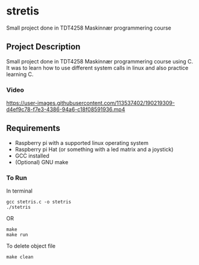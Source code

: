 # stretis
Small project done in TDT4258 Maskinnær programmering course

## Project Description

Small project done in TDT4258 Maskinnær programmering course using C. 
It was to learn how to use different system calls in linux and also 
practice learning C.


### Video


https://user-images.githubusercontent.com/113537402/190219309-d4ef9c78-f7e3-4386-94a6-c18f08591936.mp4



## Requirements

- Raspberry pi with a supported linux operating system
- Raspberry pi Hat (or something with a led matrix and a joystick)
- GCC installed 
- (Optional) GNU make

### To Run 
In terminal 
```properties
gcc stetris.c -o stetris
./stetris
```

OR
```properties
make
make run
```

To delete object file
```properties
make clean
```

